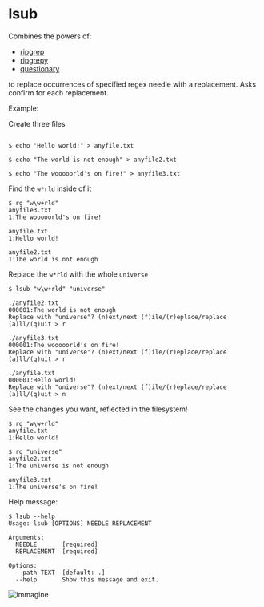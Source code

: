 # lsub

Combines the powers of:

- [ripgrep](https://www.github.com/BurntSushi/ripgrep)
- [ripgrepy](https://github.com/securisec/ripgrepy)
- [questionary](https://www.github.com/tmbo/questionary)

to replace occurrences of specified regex needle with a replacement.
Asks confirm for each replacement.

Example:

Create three files
```

$ echo "Hello world!" > anyfile.txt

$ echo "The world is not enough" > anyfile2.txt

$ echo "The wooooorld's on fire!" > anyfile3.txt

```

Find the `w*rld` inside of it

```
$ rg "w\w+rld"
anyfile3.txt
1:The wooooorld's on fire!

anyfile.txt
1:Hello world!

anyfile2.txt
1:The world is not enough

```

Replace the `w*rld` with the whole `universe`

```
$ lsub "w\w+rld" "universe"

./anyfile2.txt
000001:The world is not enough
Replace with "universe"? (n)ext/next (f)ile/(r)eplace/replace (a)ll/(q)uit > r

./anyfile3.txt
000001:The wooooorld's on fire!
Replace with "universe"? (n)ext/next (f)ile/(r)eplace/replace (a)ll/(q)uit > r

./anyfile.txt
000001:Hello world!
Replace with "universe"? (n)ext/next (f)ile/(r)eplace/replace (a)ll/(q)uit > n
```

See the changes you want, reflected in the filesystem!

```
$ rg "w\w+rld"
anyfile.txt
1:Hello world!

$ rg "universe"
anyfile2.txt
1:The universe is not enough

anyfile3.txt
1:The universe's on fire!
```


Help message:

```
$ lsub --help
Usage: lsub [OPTIONS] NEEDLE REPLACEMENT

Arguments:
  NEEDLE       [required]
  REPLACEMENT  [required]

Options:
  --path TEXT  [default: .]
  --help       Show this message and exit.
```

![immagine](https://user-images.githubusercontent.com/1665365/178082508-308be6eb-537a-45fc-ad01-7b757a0af9b0.png)
